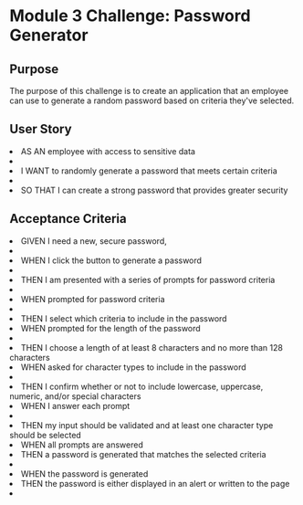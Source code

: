 <h1>Module 3 Challenge: Password Generator</h2>

<h2>Purpose</h2>
<p>The purpose of this challenge is to create an application that an employee can use to generate a random password based on criteria they've selected.</p>

<h2>User Story</h2>
<p><li>AS AN employee with access to sensitive data<li>
<li>I WANT to randomly generate a password that meets certain criteria<li>
<li>SO THAT I can create a strong password that provides greater security</li></p>

<h2>Acceptance Criteria</h2>
<p><li>GIVEN I need a new, secure password,<li>
<li>WHEN I click the button to generate a password<li>
<li>THEN I am presented with a series of prompts for password criteria<li>
<li>WHEN prompted for password criteria<li>
<li>THEN I select which criteria to include in the password</li>
<li>WHEN prompted for the length of the password<li>
<li>THEN I choose a length of at least 8 characters and no more than 128 characters</li>
<li>WHEN asked for character types to include in the password<li>
<li>THEN I confirm whether or not to include lowercase, uppercase, numeric, and/or special characters</li>
<li>WHEN I answer each prompt<li>
<li>THEN my input should be validated and at least one character type should be selected</li>
<li>WHEN all prompts are answered</li>
<li>THEN a password is generated that matches the selected criteria<li>
<li>WHEN the password is generated</li>
<li>THEN the password is either displayed in an alert or written to the page<li></p>

